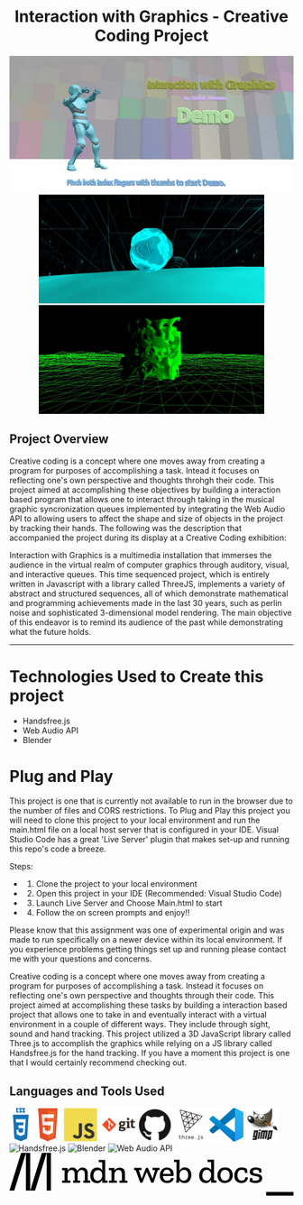 <div align="center">
 <h1>Interaction with Graphics - Creative Coding Project</h1>
 <img src="creative_min.jpg"/>
 <img src="creative_min_3.jpg" width="400" />
 <img src="creative_min_4.jpg" width="400"/>
</div>

## Project Overview

Creative coding is a concept where one moves away from creating a program for purposes of accomplishing a task. Intead it focuses on reflecting one's own perspective and thoughts throhgh their code. This project aimed at accomplishing these objectives by building a interaction based program that allows one to interact through taking in the musical graphic syncronization queues implemented by integrating the Web Audio API to allowing users to affect the shape and size of objects in the project by tracking their hands. The following was the description that accompanied the project during its display at a Creative Coding exhibition: 

Interaction with Graphics is a multimedia installation that immerses the audience in the virtual 
realm of computer graphics through auditory, visual, and interactive queues. This time sequenced 
project, which is entirely written in Javascript with a library called ThreeJS, implements a 
variety of abstract and structured sequences, all of which demonstrate mathematical and 
programming achievements made in the last 30 years, such as perlin noise and sophisticated 
3-dimensional model rendering. The main objective of this endeavor is to remind its audience 
of the past while demonstrating what the future holds.
 
 
---

# Technologies Used to Create this project
- Handsfree.js
- Web Audio API
- Blender



# Plug and Play

This project is one that is currently not available to run in the browser due to the number of files
and CORS restrictions. To Plug and Play this project you will need to clone this project to your local 
environment and run the main.html file on a local host server that is configured in your IDE. Visual Studio
Code has a great 'Live Server' plugin that makes set-up and running this repo's code a breeze. 

Steps: 
- 1. Clone the project to your local environment
- 2. Open this project in your IDE (Recommended: Visual Studio Code)
- 3. Launch Live Server and Choose Main.html to start
- 4. Follow the on screen prompts and enjoy!!

Please know that this assignment was one of experimental origin and was made to run specifically on 
a newer device within its local environment. If you experience problems getting things set up and running
please contact me with your questions and concerns. 


Creative coding is a concept where one moves away from creating a program for purposes of accomplishing a task. Instead it focuses on reflecting one's own perspective and thoughts through their code. This project aimed at accomplishing these tasks by building a interaction based project that allows one to take in and eventually interact with a virtual environment in a couple of different ways. They include through sight, sound and hand tracking. This project utilized a 3D JavaScript library called Three.js to accomplish the graphics while relying on a JS library called Handsfree.js for the hand tracking. If you have a moment this project is one that I would certainly recommend checking out.

## Languages and Tools Used
<div>
  <img src="https://github.com/devicons/devicon/blob/master/icons/css3/css3-plain-wordmark.svg"  title="CSS3" alt="CSS" width="40" height="60"/>&nbsp;
  <img src="https://github.com/devicons/devicon/blob/master/icons/html5/html5-original.svg" title="HTML5" alt="HTML" width="40" height="60"/>&nbsp;
  <img src="https://github.com/devicons/devicon/blob/master/icons/javascript/javascript-original.svg" title="JavaScript" alt="JavaScript" width="60" height="60"/>&nbsp;
  <img src="https://github.com/devicons/devicon/blob/master/icons/git/git-original-wordmark.svg" title="Git" **alt="Git" width="60" height="60"/>
  <img src="https://github.com/devicons/devicon/blob/master/icons/github/github-original.svg" title="Github" **alt="Github" width="60" height="60"/>
  <img src="https://github.com/devicons/devicon/blob/master/icons/threejs/threejs-original-wordmark.svg" title="threejs" **alt="threejs" width="60" height="60"/>
  <img src="https://github.com/devicons/devicon/blob/master/icons/vscode/vscode-original.svg" title="vscode" **alt="vscode" width="60" height="60"/>
  <img src="https://github.com/devicons/devicon/blob/master/icons/gimp/gimp-original-wordmark.svg" title="Gimp" **alt="Gimp" width="60" height="60"/>
  <img src="" title="Handsfree.js" **alt="Handsfree.js" height="60" />
 <img src="" title="Blender" **alt="Blender" height="60" />
 <img src="" title="Web Audio API" **alt="Web Audio API" height="60" />
 <svg id="mdn-docs-logo" xmlns="http://www.w3.org/2000/svg" x="0" y="0" viewBox="0 0 694.9 104.4" style="enable-background:new 0 0 694.9 104.4" xml:space="preserve" role="img"><title>MDN Web Docs</title><style>.logo-m{fill:var(--text-link)}</style><g class="logo-m"><path d="M40.3 0 11.7 92.1H0L28.5 0h11.8zM50.7 0v92.1H40.3V0h10.4zM91 0 62.5 92.1H50.8L79.3 0H91zM101.4 0v92.1H91V0h10.4z"></path></g><path class="logo-m" d="M627.9 95.6h67v8.8h-67v-8.8z"></path><g style="fill:var(--text-primary)"><path d="M367 42h-4l-10.7 30.8h-5.5l-10.8-26h-.4l-10.5 26h-5.2L308.7 42h-3.8v-5.6H323V42h-6.5l6.8 20.4h.4l10.3-26h4.7l11.2 26h.5l5.7-20.3h-6.2v-5.6H367V42zM401.9 62c-.4 3.2-2 5.9-4.7 8.2-2.8 2.3-6.5 3.4-11.3 3.4-5.4 0-9.7-1.6-13.1-4.7-3.3-3.2-5-7.7-5-13.7 0-5.7 1.6-10.3 4.7-14s7.4-5.5 12.9-5.5c5.1 0 9.1 1.6 11.9 4.7s4.3 6.9 4.3 11.3c0 1.5-.2 3-.5 4.7h-25.6c.3 7.7 4 11.6 10.9 11.6 2.9 0 5.1-.7 6.5-2 1.5-1.4 2.5-3 3-4.9l6 .9zM394 51.3c.2-2.4-.4-4.7-1.8-6.9s-3.8-3.3-7-3.3c-3.1 0-5.3 1-6.9 3-1.5 2-2.5 4.4-2.8 7.2H394zM445 53.7c0 5-1.3 9.5-4 13.7s-6.9 6.2-12.7 6.2c-6 0-10.3-2.2-12.7-6.7-.1.4-.2 1.4-.4 2.9s-.3 2.5-.4 2.9h-7.3c.3-1.7.6-3.5.8-5.3.3-1.8.4-3.7.4-5.5V22.3h-6v-5.6H416v27c1.1-2.2 2.7-4.1 4.7-5.7 2-1.6 4.8-2.4 8.4-2.4 4.6 0 8.4 1.6 11.4 4.7 3 3.2 4.5 7.6 4.5 13.4zm-7.7.6c0-4.2-1-7.4-3-9.5-2-2.2-4.4-3.3-7.4-3.3-3.4 0-6 1.2-8 3.7-1.9 2.4-2.9 5-3 7.7V57c0 3 1 5.6 3 7.7s4.5 3.1 7.6 3.1c3.6 0 6.3-1.3 8.1-3.9 1.8-2.7 2.7-5.9 2.7-9.6zM506.5 72.8h-13.2v-7.2c-1.2 2.2-2.8 4.1-4.9 5.6-2.1 1.6-4.8 2.4-8.3 2.4-4.8 0-8.7-1.6-11.6-4.9-2.9-3.2-4.3-7.7-4.3-13.3 0-5 1.3-9.6 4-13.7 2.6-4.1 6.9-6.2 12.8-6.2 5.7 0 9.8 2.2 12.3 6.5V22.3h-8.6v-5.6h15.8v50.6h6v5.5zM493.2 56v-4.4c-.1-3-1.2-5.5-3.2-7.3s-4.4-2.8-7.2-2.8c-3.6 0-6.3 1.3-8.2 3.9-1.9 2.6-2.8 5.8-2.8 9.6 0 4.1 1 7.3 3 9.5s4.5 3.3 7.4 3.3c3.2 0 5.8-1.3 7.8-3.8 2.1-2.6 3.1-5.3 3.2-8zM546.3 54.6c0 5.6-1.8 10.2-5.3 13.7s-8.2 5.3-13.9 5.3-10.1-1.7-13.4-5.1c-3.3-3.4-5-7.9-5-13.5 0-5.3 1.6-9.9 4.7-13.7 3.2-3.8 7.9-5.7 14.2-5.7s11 1.9 14.1 5.7c3 3.7 4.6 8.1 4.6 13.3zm-7.7-.2c0-4-1-7.2-3-9.5s-4.8-3.5-8.2-3.5c-3.6 0-6.4 1.2-8.3 3.7s-2.9 5.6-2.9 9.5c0 3.7.9 6.8 2.8 9.4 1.9 2.6 4.6 3.9 8.3 3.9 3.6 0 6.4-1.3 8.4-3.8 1.9-2.6 2.9-5.8 2.9-9.7zM583.6 60.2c-.4 3.2-1.9 6.3-4.4 9.1-2.5 2.9-6.4 4.3-11.8 4.3-5.2 0-9.4-1.6-12.6-4.8-3.2-3.2-4.8-7.7-4.8-13.7 0-5.5 1.6-10.1 4.7-13.9 3.2-3.8 7.6-5.7 13.2-5.7 2.3 0 4.6.3 6.7.8 2.2.5 4.2 1.5 6.2 2.9l1.5 9.5-5.9.7-1.3-6.1c-2.1-1.2-4.5-1.8-7.2-1.8-3.5 0-6.1 1.2-7.7 3.7-1.7 2.5-2.5 5.7-2.5 9.6 0 4.1.9 7.3 2.7 9.5 1.8 2.3 4.4 3.4 7.8 3.4 5.2 0 8.2-2.9 9.2-8.8l6.2 1.3zM618.3 62.1c0 3.6-1.5 6.5-4.6 8.5s-7 3-11.7 3c-5.7 0-10.6-1.2-14.6-3.6l1.2-8.8 5.7.6-.2 4.7c1.1.5 2.3.9 3.6 1.1s2.6.3 3.9.3c2.4 0 4.5-.4 6.5-1.3 1.9-.9 2.9-2.2 2.9-4.1 0-1.8-.8-3.1-2.3-3.8s-3.5-1.3-5.8-1.7-4.6-.9-6.9-1.4c-2.3-.6-4.2-1.6-5.7-2.9-1.6-1.4-2.3-3.5-2.3-6.3 0-4.1 1.5-6.9 4.6-8.5s6.4-2.4 9.9-2.4c2.6 0 5 .3 7.2.9 2.2.6 4.3 1.4 6.1 2.4l.8 8.8-5.8.7-.8-5.7c-2.3-1-4.7-1.6-7.2-1.6-2.1 0-3.7.4-5.1 1.1-1.3.8-2 2-2 3.8 0 1.7.8 2.9 2.3 3.6 1.5.7 3.4 1.2 5.7 1.6 2.2.4 4.5.8 6.7 1.4 2.2.6 4.1 1.6 5.7 3 1.4 1.6 2.2 3.7 2.2 6.6zM197.6 73.2h-17.1v-5.5h3.8V51.9c0-3.7-.7-6.3-2.1-7.9-1.4-1.6-3.3-2.3-5.7-2.3-3.2 0-5.6 1.1-7.2 3.4s-2.4 4.6-2.5 6.9v15.6h6v5.5h-17.1v-5.5h3.8V51.9c0-3.8-.7-6.4-2.1-7.9-1.4-1.5-3.3-2.3-5.6-2.3-3.2 0-5.5 1.1-7.2 3.3-1.6 2.2-2.4 4.5-2.5 6.9v15.8h6.9v5.5h-20.2v-5.5h6V42.4h-6.1v-5.6h13.4v6.4c1.2-2.1 2.7-3.8 4.7-5.2 2-1.3 4.4-2 7.3-2s5.3.7 7.5 2.1c2.2 1.4 3.7 3.5 4.5 6.4 1.1-2.5 2.7-4.5 4.9-6.1s4.8-2.4 7.9-2.4c3.5 0 6.5 1.1 8.9 3.3s3.7 5.6 3.7 10.2v18.2h6.1v5.5zm42.5 0h-13.2V66c-1.2 2.2-2.8 4.1-4.9 5.6-2.1 1.6-4.8 2.4-8.3 2.4-4.8 0-8.7-1.6-11.6-4.9-2.9-3.2-4.3-7.7-4.3-13.3 0-5 1.3-9.6 4-13.7 2.6-4.1 6.9-6.2 12.8-6.2s9.8 2.2 12.3 6.5V22.7h-8.6v-5.6h15.8v50.6h6v5.5zm-13.3-16.8V52c-.1-3-1.2-5.5-3.2-7.3s-4.4-2.8-7.2-2.8c-3.6 0-6.3 1.3-8.2 3.9-1.9 2.6-2.8 5.8-2.8 9.6 0 4.1 1 7.3 3 9.5s4.5 3.3 7.4 3.3c3.2 0 5.8-1.3 7.8-3.8 2.1-2.6 3.1-5.3 3.2-8zm61.5 16.8H269v-5.5h6V51.9c0-3.7-.7-6.3-2.2-7.9-1.4-1.6-3.4-2.3-5.7-2.3-3.1 0-5.6 1-7.4 3s-2.8 4.4-2.9 7v15.9h6v5.5h-19.3v-5.5h6V42.4h-6.2v-5.6h13.6V43c2.6-4.6 6.8-6.9 12.7-6.9 3.6 0 6.7 1.1 9.2 3.3s3.7 5.6 3.7 10.2v18.2h6v5.4h-.2z"></path></g></svg>
</div>

